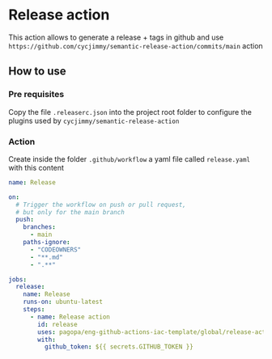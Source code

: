 # Release action

This action allows to generate a release + tags in github
and use `https://github.com/cycjimmy/semantic-release-action/commits/main` action

## How to use

### Pre requisites

Copy the file `.releaserc.json` into the project root folder to configure the plugins
used by `cycjimmy/semantic-release-action`

### Action

Create inside the folder `.github/workflow` a yaml file called `release.yaml` with this content

```yaml
name: Release

on:
  # Trigger the workflow on push or pull request,
  # but only for the main branch
  push:
    branches:
      - main
    paths-ignore:
      - "CODEOWNERS"
      - "**.md"
      - ".**"

jobs:
  release:
    name: Release
    runs-on: ubuntu-latest
    steps:
      - name: Release action
        id: release
        uses: pagopa/eng-github-actions-iac-template/global/release-action@main # 
        with:
          github_token: ${{ secrets.GITHUB_TOKEN }}
```
